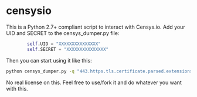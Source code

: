 # censysio

This is a Python 2.7+ compliant script to interact with Censys.io. 
Add your UID and SECRET to the censys_dumper.py file: 

```python
        self.UID = "XXXXXXXXXXXXXXX"
        self.SECRET = "XXXXXXXXXXXXXXX"
```

Then you can start using it like this: 

```bash
python censys_dumper.py -q "443.https.tls.certificate.parsed.extensions.subject_alt_name.dns_names:domain.com" -ips
```

No real license on this. Feel free to use/fork it and do whatever you want with this.